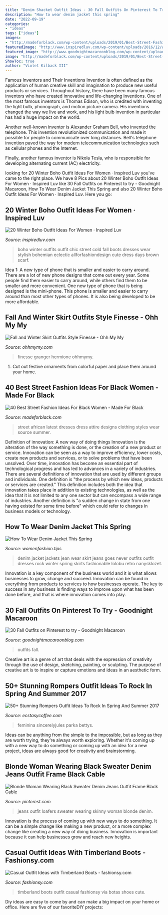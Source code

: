 ```yaml
---
title: "Denim Shacket Outfit Ideas - 30 Fall Outfits On Pinterest To Try"
description: "How to wear denim jacket this spring"
date: "2022-09-19"
categories:
- "ideas"
tags: ["ideas"]
images:
- "http://madeforblack.com/wp-content/uploads/2019/01/Best-Street-Fashion-Ideas-For-Black-Women-27.jpg"
featuredImage: "http://www.inspiredluv.com/wp-content/uploads/2016/12/winter-boho-outfit-for-women.jpg"
featured_image: "http://www.goodnightmacaroonblog.com/wp-content/uploads/2017/08/7cf8f5a661210853a328ffbd8ed31af2.jpg"
image: "http://madeforblack.com/wp-content/uploads/2019/01/Best-Street-Fashion-Ideas-For-Black-Women-27.jpg"
ShowToc: true
author: "Violet Kilback III"
---
```



Famous Inventors and Their Inventions
Invention is often defined as the application of human creative skill and imagination to produce new useful products or services. Throughout history, there have been many famous inventors who have created innovative and life-changing inventions.
One of the most famous inventors is Thomas Edison, who is credited with inventing the light bulb, phonograph, and motion picture camera. His inventions changed the way we live and work, and his light bulb invention in particular has had a huge impact on the world.

Another well-known inventor is Alexander Graham Bell, who invented the telephone. This invention revolutionized communication and made it possible for people to communicate over long distances. Bell's telephone invention paved the way for modern telecommunication technologies such as cellular phones and the Internet.

Finally, another famous inventor is Nikola Tesla, who is responsible for developing alternating current (AC) electricity.

	

		
looking for 20 Winter Boho Outfit Ideas For Women · Inspired Luv you've came to the right place. We have 8 Pics about 20 Winter Boho Outfit Ideas For Women · Inspired Luv like 30 Fall Outfits on Pinterest to try - Goodnight Macaroon, How To Wear Denim Jacket This Spring and also 20 Winter Boho Outfit Ideas For Women · Inspired Luv. Here you go:
		
    
## 20 Winter Boho Outfit Ideas For Women · Inspired Luv

<img loading=lazy src="http://www.inspiredluv.com/wp-content/uploads/2016/12/winter-boho-outfit-for-women.jpg" onerror="this.onerror=null;this.src='https://tse4.mm.bing.net/th?id=OIP.6lqHjsyYWHncT_kBHltkfQHaLl&amp;pid=15.1';" alt="20 Winter Boho Outfit Ideas For Women · Inspired Luv">

_Source: inspiredluv.com_

>boho winter outfits outfit chic street cold fall boots dresses wear stylish bohemian eclectic allforfashiondesign cute dress days brown scarf. 

	

Idea 1: A new type of phone that is smaller and easier to carry around.
There are a lot of new phone designs that come out every year. Some people find them easier to carry around, while others find them to be smaller and more convenient. One new type of phone that is being designed is the mini-phone. This phone is smaller and easier to carry around than most other types of phones. It is also being developed to be more affordable.

    
## Fall And Winter Skirt Outfits Style Finesse - Ohh My My

<img loading=lazy src="http://ohhmymy.com/wp-content/uploads/2015/09/winter-skirt-outfits-ideas-693x1024.jpg" onerror="this.onerror=null;this.src='https://tse1.mm.bing.net/th?id=OIP.LkAXqEEYyIwxXplfkVu2qQHaK8&amp;pid=15.1';" alt="Fall and Winter Skirt Outfits Style Finesse - Ohh My My">

_Source: ohhmymy.com_

>finesse granger hermione ohhmymy. 

	

1. Cut out festive ornaments from colorful paper and place them around your home.

    
## 40 Best Street Fashion Ideas For Black Women - Made For Black

<img loading=lazy src="http://madeforblack.com/wp-content/uploads/2019/01/Best-Street-Fashion-Ideas-For-Black-Women-27.jpg" onerror="this.onerror=null;this.src='https://tse1.mm.bing.net/th?id=OIP.21fod3TqLxzFutF8LT_ArgHaKG&amp;pid=15.1';" alt="40 Best Street Fashion Ideas For Black Women - Made For Black">

_Source: madeforblack.com_

>street african latest dresses dress attire designs clothing styles wear source summer. 

	

Definition of innovation: A new way of doing things
Innovation is the alteration of the way something is done, or the creation of a new product or service. Innovation can be seen as a way to improve efficiency, lower costs, create new products and services, or to solve problems that have been unsolved. Over time, innovation has become an essential part of technological progress and has led to advances in a variety of industries.
There are several definitions of innovation that are used by different groups and individuals. One definition is "the process by which new ideas, products or services are created." This definition includes both the idea that innovation takes place in addition to existing technologies, as well as the idea that it is not limited to any one sector but can encompass a wide range of industries. Another definition is "a sudden change in state from one having existed for some time before" which could refer to changes in business models or technology.

    
## How To Wear Denim Jacket This Spring

<img loading=lazy src="https://www.womenfashion.tips/wp-content/uploads/2015/03/0-7-683x1024.jpg" onerror="this.onerror=null;this.src='https://tse3.mm.bing.net/th?id=OIP.3FP4Q8zG_-hfKolCIsjrxAHaLG&amp;pid=15.1';" alt="How To Wear Denim Jacket This Spring">

_Source: womenfashion.tips_

>denim jacket jackets jean wear skirt jeans goes never outfits outfit dresses rock winter spring skirts fashionable lolobu retro nanysklozet. 

	

Innovation is a key component of the business world and it is what allows businesses to grow, change and succeed. Innovation can be found in everything from products to services to how businesses operate. The key to success in any business is finding ways to improve upon what has been done before, and that is where innovation comes into play.

    
## 30 Fall Outfits On Pinterest To Try - Goodnight Macaroon

<img loading=lazy src="http://www.goodnightmacaroonblog.com/wp-content/uploads/2017/08/7cf8f5a661210853a328ffbd8ed31af2.jpg" onerror="this.onerror=null;this.src='https://tse2.mm.bing.net/th?id=OIP.FCjp_J5v46-0fQtQj5mjsQHaQK&amp;pid=15.1';" alt="30 Fall Outfits on Pinterest to try - Goodnight Macaroon">

_Source: goodnightmacaroonblog.com_

>outfits fall. 

	

Creative art is a genre of art that deals with the expression of creativity through the use of design, sketching, painting, or sculpting. The purpose of creative art is to inspire or capture emotions and ideas in an aesthetic form.

    
## 50+ Stunning Rompers Outfit Ideas To Rock In Spring And Summer 2017

<img loading=lazy src="https://www.ecstasycoffee.com/wp-content/uploads/2016/12/Romper-Outfit-Ideas4.jpg" onerror="this.onerror=null;this.src='https://tse2.mm.bing.net/th?id=OIP.xMz6Fmj6AulEZnv2UP7ydgHaLK&amp;pid=15.1';" alt="50+ Stunning Rompers Outfit Ideas To Rock In Spring And Summer 2017">

_Source: ecstasycoffee.com_

>feminina sincerelyjules parka bettys. 

	

Ideas can be anything from the simple to the impossible, but as long as they are worth trying, they're always worth exploring. Whether it's coming up with a new way to do something or coming up with an idea for a new project, ideas are always good for creativity and brainstorming.

    
## Blonde Woman Wearing Black Sweater Denim Jeans Outfit Frame Black Cable

<img loading=lazy src="https://i.pinimg.com/736x/86/76/85/86768568fc88f05980d014311c61988e.jpg" onerror="this.onerror=null;this.src='https://tse2.mm.bing.net/th?id=OIP.k5AIUjvgKIKyHfLUXkQFTAHaLH&amp;pid=15.1';" alt="Blonde Woman Wearing Black Sweater Denim Jeans Outfit Frame Black Cable">

_Source: pinterest.com_

>jeans outfit loafers sweater wearing skinny woman blonde denim. 

	

Innovation is the process of coming up with new ways to do something. It can be a simple change like making a new product, or a more complex change like creating a new way of doing business. Innovation is important because it can help businesses grow and reach new heights.

    
## Casual Outfit Ideas With Timberland Boots - Fashionsy.com

<img loading=lazy src="http://fashionsy.com/wp-content/uploads/2015/01/DSC_0093.jpg" onerror="this.onerror=null;this.src='https://tse4.mm.bing.net/th?id=OIP.FQvJwaaa2DSUyZ8GR7ftdgHaKx&amp;pid=15.1';" alt="Casual Outfit Ideas with Timberland Boots - fashionsy.com">

_Source: fashionsy.com_

>timberland boots outfit casual fashionsy via botas shoes cute. 

	

Diy ideas are easy to come by and can make a big impact on your home or office. Here are five of our favoriteDIY projects: 

